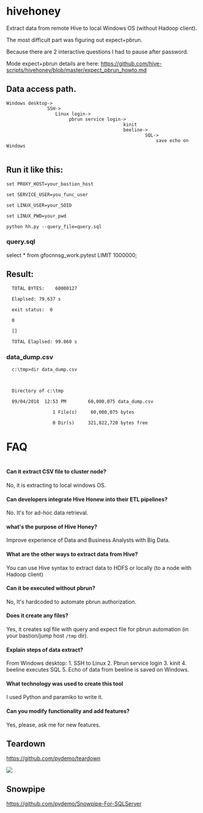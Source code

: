# hivehoney
Extract data from remote Hive to local Windows OS (without Hadoop client).

The most difficult part was figuring out expect+pbrun.

Because there are 2 interactive questions I had to pause after password.

 

Mode expect+pbrun details are here: https://github.com/hive-scripts/hivehoney/blob/master/expect_pbrun_howto.md

 
 

## Data access path.
```
Windows desktop->
               SSH->
                  Linux login->
                       pbrun service login->
                                           kinit
                                           beeline->
                                                   SQL->
                                                       save echo on Windows
                                
```
 

 

## Run it like this:

 
```
set PROXY_HOST=your_bastion_host

set SERVICE_USER=you_func_user

set LINUX_USER=your_SOID

set LINUX_PWD=your_pwd

python hh.py --query_file=query.sql
```
 

### query.sql

select * from gfocnnsg_work.pytest LIMIT  1000000;  
 

## Result:

 

      TOTAL BYTES:    60000127

      Elaplsed: 79.637 s

      exit status:  0

      0

      []

      TOTAL Elaplsed: 99.060 s

 

### data_dump.csv

 

      c:\tmp>dir data_dump.csv



      Directory of c:\tmp

      09/04/2018  12:53 PM        60,000,075 data_dump.csv

                     1 File(s)     60,000,075 bytes

                     0 Dir(s)     321,822,720 bytes free

               
#
#
#
#
#   
# FAQ
#  
#### Can it extract CSV file to cluster node? 
No, it is extracting to local windows OS.

#### Can developers integrate Hive Honew into their ETL pipelines?
No. It's for ad-hoc data retrieval.

#### what's the purpose of Hive Honey?
Improve experience of Data and Business Analysts with Big Data.


#### What are the other ways to extract data from Hive?
You can use Hive syntax to extract data to HDFS or locally (to a node with Hadoop client)


#### Can it be executed without pbrun?
No, It's hardcoded to automate pbrun authorization.

#### Does it create any files?
Yes, it creates sql file with query and expect file for pbrun automation (in your bastion/jump host `/tmp` dir).

#### Explain steps of data extract?
From Windows desktop:
     1. SSH to Linux
     2. Pbrun service login
     3. kinit
     4. beeline executes SQL
     5. Echo of data from beeline is saved on Windows.
                                

#### What technology was used to create this tool
I used Python and paramiko to write it.

#### Can you modify functionality and add features?
Yes, please, ask me for new features.


## Teardown
https://github.com/pydemo/teardown


[<img src="https://www.buymeacoffee.com/assets/img/custom_images/orange_img.png">](https://www.buymeacoffee.com/0nJ32Xg)


## Snowpipe

https://github.com/pydemo/Snowpipe-For-SQLServer

